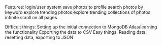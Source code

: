 Features:	login/user system
          	save photos to profile
		search photos by keyword
		explore trending photos
		explore trending collections of photos
		infinite scroll on all pages	

Difficult things: Setting up the initial connection to MongoDB Atlas/learning the functionality
		  Exporting the data to CSV
Easy things:	  Reading data, resetting data, exporting to JSON

		  